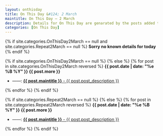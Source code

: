 ```yaml
---
layout: onthisday
title: On This Day &#124; 2 March
maintitle: On This Day — 2 March
description: Details for On This Day are genarated by the posts added to the website so the content is subject to changes/updates over time.
categories: [On This Day]
---
```


{% if site.categories.OnThisDay2March == null and site.categories.Repeat2March == null %}
<strong>Sorry no known details for today</strong>
{% endif %}

{% if site.categories.OnThisDay2March == null %}
{% else %}
{% for post in site.categories.OnThisDay2March reversed %}
<strong>{{ post.date | date: "%e %B %Y" }} {{ post.more }}</strong>
<ul>
<li> ——: <a href="{{ post.url }}"><strong>{{ post.maintitle }}</strong> - {{ post.post_description }}</a></li>
</ul>
{% endfor %}
{% endif %}

{% if site.categories.Repeat2March == null %}
{% else %}
{% for post in site.categories.Repeat2March reversed %}
<strong>{{ post.date | date: "%e %B %Y" }} {{ post.more }}</strong>
<ul>
<li> ——: <a href="{{ post.url }}"><strong>{{ post.maintitle }}</strong> - {{ post.post_description }}</a></li>
</ul>
{% endfor %}
{% endif %}
